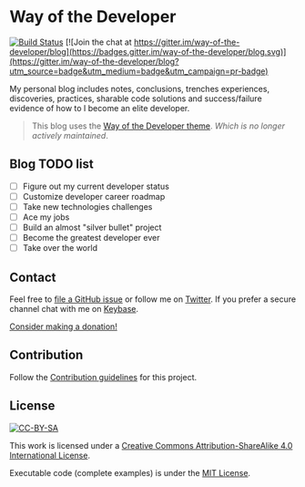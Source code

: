 
# Way of the Developer

[![Build Status](https://travis-ci.com/gfarfanb/gfarfanb.github.io.svg?branch=master)](https://travis-ci.com/gfarfanb/gfarfanb.github.io)
[![Join the chat at https://gitter.im/way-of-the-developer/blog](https://badges.gitter.im/way-of-the-developer/blog.svg)](https://gitter.im/way-of-the-developer/blog?utm_source=badge&utm_medium=badge&utm_campaign=pr-badge)

My personal blog includes notes, conclusions, trenches experiences, discoveries, practices, 
sharable code solutions and success/failure evidence of how to I become an elite developer. 

> This blog uses the [Way of the Developer theme](https://github.com/gfarfanb/way-of-the-developer). _Which is no longer actively maintained_.

## Blog TODO list

- [ ] Figure out my current developer status
- [ ] Customize developer career roadmap
- [ ] Take new technologies challenges
- [ ] Ace my jobs
- [ ] Build an almost "silver bullet" project
- [ ] Become the greatest developer ever
- [ ] Take over the world

## Contact

Feel free to [file a GitHub issue](https://github.com/gfarfanb/gfarfanb.github.io/issues/new) 
or follow me on [Twitter](https://twitter.com/gfarfanb). If you prefer a secure channel chat 
with me on [Keybase](https://keybase.io/gfarfanb).

[Consider making a donation!](https://gfarfanb.github.io/donation.html)

## Contribution

Follow the [Contribution guidelines](.github/CONTRIBUTING.md) for this project.

## License

[![CC-BY-SA](https://i.creativecommons.org/l/by-sa/4.0/88x31.png)](http://creativecommons.org/licenses/by-sa/4.0/)

This work is licensed under a [Creative Commons Attribution-ShareAlike 4.0 International License](http://creativecommons.org/licenses/by-sa/4.0/).

Executable code (complete examples) is under the [MIT License](https://opensource.org/licenses/MIT).

